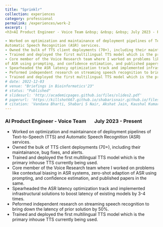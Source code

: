 ```yaml
---
title: "Sprinklr"
collection: experiences
category: professional
permalink: /experiences/work-2
excerpt: |
<h3>AI Product Engineer - Voice Team &nbsp; &nbsp; &nbsp; July 2023 - Present</h3>

- Worked on optimization and maintainance of deployment pipelines of Text-to-Speech (TTS) and
Automatic Speech Recognition (ASR) services.
- Owned the bulk of TTS client deployments (70+), including their maintainance, bug fixes, and alerts.
- Trained and deployed the first multilingual TTS model which is the primary inhouse TTS currently being used.
- Core member of the Voice Research team where I worked on problems like contextual biasing in ASR systems, zero-shot adaption
of ASR using prompting, and confidence estimation, and published papers in the same
- Spearheaded the ASR latency optimization track and implemented infrastructural solutions to boost latency of existing models by 3-4 times.
- Peformed independent research on streaming speech recognition to bring down the latency of prior solution by 50%.
- Trained and deployed the first multilingual TTS model which is the primary inhouse TTS currently being used.
# date: 2022-12-03
# venue: "Briefings in Bioinformatics'23"
# status: "Published"
# slidesurl: 'http://academicpages.github.io/files/slides2.pdf'
# paperurl: 'https://killshot667.github.io/shabarisnair.github.io/files/concept.pdf'
# citation: 'Vandana Bharti, Shabari S Nair, Akshat Jain, Kaushal Kumar Shukla, Bhaskar Biswas'
---
```


<h3>AI Product Engineer - Voice Team &nbsp; &nbsp; &nbsp; July 2023 - Present</h3>

- Worked on optimization and maintainance of deployment pipelines of Text-to-Speech (TTS) and
Automatic Speech Recognition (ASR) services.
- Owned the bulk of TTS client deployments (70+), including their maintainance, bug fixes, and alerts.
- Trained and deployed the first multilingual TTS model which is the primary inhouse TTS currently being used.
- Core member of the Voice Research team where I worked on problems like contextual biasing in ASR systems, zero-shot adaption
of ASR using prompting, and confidence estimation, and published papers in the same.
- Spearheaded the ASR latency optimization track and implemented infrastructural solutions to boost latency of existing models by 3-4 times.
- Peformed independent research on streaming speech recognition to bring down the latency of prior solution by 50%.
- Trained and deployed the first multilingual TTS model which is the primary inhouse TTS currently being used.